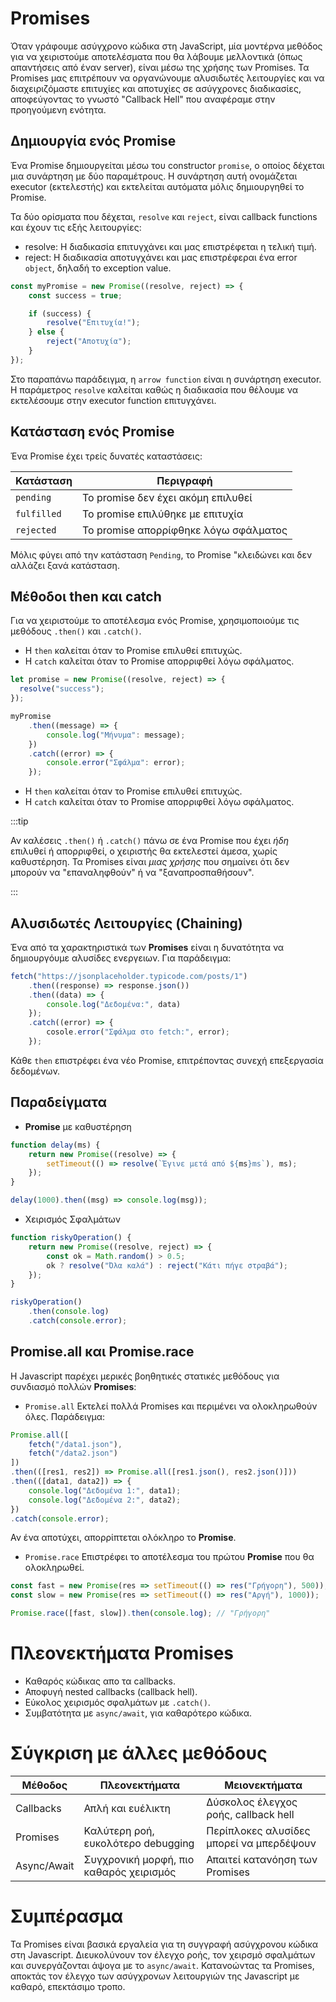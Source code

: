 # Promises

Όταν γράφουμε ασύγχρονο κώδικα στη JavaScript, μία μοντέρνα μεθόδος για να χειριστούμε αποτελέσματα που θα λάβουμε μελλοντικά (όπως απαντήσεις από έναν server), είναι μέσω της χρήσης των Promises. Τα Promises μας επιτρέπουν να οργανώνουμε αλυσιδωτές λειτουργίες και να διαχειριζόμαστε επιτυχίες και αποτυχίες σε ασύγχρονες διαδικασίες, αποφεύγοντας το γνωστό "Callback Hell" που αναφέραμε στην προηγούμενη ενότητα.

## Δημιουργία ενός Promise

Ένα Promise δημιουργείται μέσω του constructor `promise`, ο οποίος δέχεται μια συνάρτηση με δύο παραμέτρους. Η συνάρτηση αυτή ονομάζεται executor (εκτελεστής) και εκτελείται αυτόματα μόλις δημιουργηθεί το Promise.

Τα δύο ορίσματα που δέχεται, `resolve` και `reject`, είναι callback functions και έχουν τις εξής λειτουργίες:

- resolve: Η διαδικασία επιτυγχάνει και μας επιστρέφεται η τελική τιμή.
- reject: Η διαδικασία αποτυγχάνει και μας επιστρέφεραι ένα error `object`, δηλαδή το exception value.

```javascript
const myPromise = new Promise((resolve, reject) => {
    const success = true;

    if (success) {
        resolve("Επιτυχία!");
    } else {
        reject("Αποτυχία");
    }
});
```
Στο παραπάνω παράδειγμα, η `arrow function` είναι η συνάρτηση executor. Η παράμετρος `resolve` καλείται καθώς η διαδικασία που θέλουμε να εκτελέσουμε στην executor function επιτυγχάνει.

## Κατάσταση ενός Promise

Ένα Promise έχει τρείς δυνατές καταστάσεις:

| Κατάσταση | Περιγραφή                                 |
|-----------|--------------------------------------------|
| `pending` | Το promise δεν έχει ακόμη επιλυθεί         |
| `fulfilled` | Το promise επιλύθηκε με επιτυχία         |
| `rejected` | Το promise απορρίφθηκε λόγω σφάλματος     |

Μόλις φύγει από την κατάσταση `Pending`, το Promise "κλειδώνει και δεν αλλάζει ξανά κατάσταση.

## Μέθοδοι then και catch

Για να χειριστούμε το αποτέλεσμα ενός Promise, χρησιμοποιούμε τις μεθόδους `.then()` και `.catch()`.

- H `then` καλείται όταν το Promise επιλυθεί επιτυχώς.
- Η `catch` καλείται όταν το Promise απορριφθεί λόγω σφάλματος.

```javascript
let promise = new Promise((resolve, reject) => {
  resolve("success");
});

myPromise
    .then((message) => {
        console.log("Μήνυμα": message);
    })
    .catch((error) => {
        console.error("Σφάλμα": error);
    });
```
- H `then` καλείται όταν το Promise επιλυθεί επιτυχώς.
- Η `catch` καλείται όταν το Promise απορριφθεί λόγω σφάλματος.

:::tip

Αν καλέσεις `.then()` ή `.catch()` πάνω σε ένα Promise που έχει *ήδη* επιλυθεί ή απορριφθεί, ο χειριστής θα εκτελεστεί άμεσα, χωρίς καθυστέρηση. Τα Promises είναι *μιας χρήσης* που σημαίνει ότι δεν μπορούν να "επαναληφθούν" ή να "ξαναπροσπαθήσουν".

:::


## Αλυσιδωτές Λειτουργίες (Chaining)

Ένα από τα χαρακτηριστικά των **Promises** είναι η δυνατότητα να δημιουργόυμε αλυσίδες ενεργειων. Για παράδειγμα: 

```javascript
fetch("https://jsonplaceholder.typicode.com/posts/1")
    .then((response) => response.json())
    .then((data) => {
        console.log("Δεδομένα:", data)
    });
    .catch((error) => {
        cosole.error("Σφάλμα στο fetch:", error);
    });
```
Κάθε `then` επιστρέφει ένα νέο Promise, επιτρέποντας συνεχή επεξεργασία δεδομένων.

## Παραδείγματα

* **Promise** με καθυστέρηση 

```javascript
function delay(ms) {
    return new Promise((resolve) => {
        setTimeout(() => resolve(`Έγινε μετά από ${ms}ms`), ms);
    });
}

delay(1000).then((msg) => console.log(msg));
```

* Χειρισμός Σφαλμάτων

```javascript
function riskyOperation() {
    return new Promise((resolve, reject) => {
        const ok = Math.random() > 0.5;
        ok ? resolve("Όλα καλά") : reject("Κάτι πήγε στραβά");
    });
}

riskyOperation()
    .then(console.log)
    .catch(console.error);
```

## Promise.all και Promise.race

Η Javascript παρέχει μερικές βοηθητικές στατικές μεθόδους για συνδιασμό πολλών **Promises**:

* `Promise.all`
Εκτελεί πολλά Promises και περιμένει να ολοκληρωθούν όλες. Παράδειγμα:

```javascript 
Promise.all([
    fetch("/data1.json"),
    fetch("/data2.json")
])
.then(([res1, res2]) => Promise.all([res1.json(), res2.json()]))
.then(([data1, data2]) => {
    console.log("Δεδομένα 1:", data1);
    console.log("Δεδομένα 2:", data2);
})
.catch(console.error);
```
Αν ένα αποτύχει, απορρίπτεται ολόκληρο το **Promise**.

* `Promise.race`
Επιστρέφει το αποτέλεσμα του πρώτου **Promise** που θα ολοκληρωθεί.
```javascript
const fast = new Promise(res => setTimeout(() => res("Γρήγορη"), 500));
const slow = new Promise(res => setTimeout(() => res("Αργή"), 1000));

Promise.race([fast, slow]).then(console.log); // "Γρήγορη"
```

# Πλεονεκτήματα Promises

- Καθαρός κώδικας απο τα callbacks.
- Αποφυγή nested callbacks (callback hell).
- Εύκολος χειρισμός σφαλμάτων με `.catch()`.
- Συμβατότητα με `async/await`, για καθαρότερο κώδικα.

# Σύγκριση με άλλες μεθόδους

| Μέθοδος       | Πλεονεκτήματα                             | Μειονεκτήματα                                  |
|---------------|--------------------------------------------|------------------------------------------------|
| Callbacks     | Απλή και ευέλικτη                         | Δύσκολος έλεγχος ροής, callback hell           |
| Promises      | Καλύτερη ροή, ευκολότερο debugging         | Περίπλοκες αλυσίδες μπορεί να μπερδέψουν       |
| Async/Await   | Συγχρονική μορφή, πιο καθαρός χειρισμός   | Απαιτεί κατανόηση των Promises                 |


# Συμπέρασμα

Τα Promises είναι βασικά εργαλεία για τη συγγραφή ασύγχρονου κώδικα στη Javascript. Διευκολύνουν τον έλεγχο ροής, τον χειρσμό σφαλμάτων και συνεργάζονται άψογα με το `async/await`. Κατανοώντας τα Promises, αποκτάς τον έλεγχο των ασύγχρονων λειτουργιών της Javascript με καθαρό, επεκτάσιμο τροπο.

